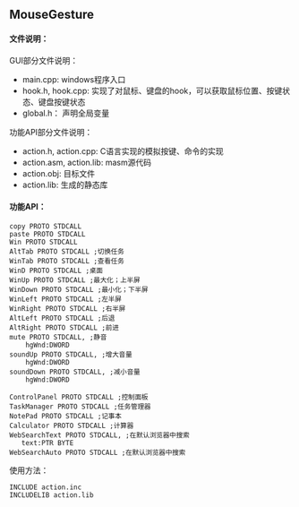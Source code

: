 ## MouseGesture

#### 文件说明：

GUI部分文件说明：

+ main.cpp: windows程序入口
+ hook.h, hook.cpp: 实现了对鼠标、键盘的hook，可以获取鼠标位置、按键状态、键盘按键状态
+ global.h： 声明全局变量



功能API部分文件说明：

+ action.h, action.cpp: C语言实现的模拟按键、命令的实现
+ action.asm, action.lib: masm源代码
+ action.obj: 目标文件
+ action.lib: 生成的静态库



#### 功能API：

```assembly
copy PROTO STDCALL
paste PROTO STDCALL
Win PROTO STDCALL
AltTab PROTO STDCALL ;切换任务
WinTab PROTO STDCALL ;查看任务
WinD PROTO STDCALL ;桌面
WinUp PROTO STDCALL ;最大化；上半屏
WinDown PROTO STDCALL ;最小化；下半屏
WinLeft PROTO STDCALL ;左半屏
WinRight PROTO STDCALL ;右半屏
AltLeft PROTO STDCALL ;后退
AltRight PROTO STDCALL ;前进
mute PROTO STDCALL, ;静音
    hgWnd:DWORD
soundUp PROTO STDCALL, ;增大音量
    hgWnd:DWORD
soundDown PROTO STDCALL, ;减小音量
    hgWnd:DWORD

ControlPanel PROTO STDCALL ;控制面板
TaskManager PROTO STDCALL ;任务管理器
NotePad PROTO STDCALL ;记事本
Calculator PROTO STDCALL ;计算器
WebSearchText PROTO STDCALL, ;在默认浏览器中搜索
   text:PTR BYTE
WebSearchAuto PROTO STDCALL ;在默认浏览器中搜索
```

使用方法：

```assembly
INCLUDE action.inc
INCLUDELIB action.lib
```

